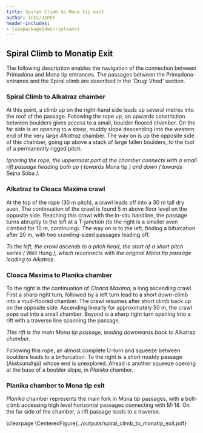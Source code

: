 ```yaml
---
title: Spiral Climb to Mona tip exit
author: ICCC/JSPDT
header-includes:
- \usepackage{descriptions}
---
```


## Spiral Climb to Monatip Exit

The following description enables the navigation of the connection between Primadona and Mona tip entrances.
The passages between the Primadona-entrance and the Spiral climb are described in the 'Drugi Vhod' section.

### Spiral Climb to Alkatraz chamber

At this point, a climb up on the right-hand side leads up several metres into the roof of the passage.
Following the rope up, an upwards constriction between boulders gives access to a small, boulder floored chamber.
On the far side is an opening to a steep, muddy slope descending into the western end of the very large _Alkatraz_ chamber.
The way on is up the opposite side of this chamber, going up above a stack of large fallen boulders, to the foot of a permanently rigged pitch.

_Ignoring the rope, the uppermost part of the chamber connects with a small rift passage heading both up ( towards_ Mona tip _) and down ( towards_ Sejna Soba _)._

### Alkatraz to Cloaca Maxima crawl

At the top of the rope (30 m pitch), a crawl leads off into a 30 m tall dry aven.
The continuation of the crawl is found 5 m above floor level on the opposite side.
Reaching this crawl with the in-situ handline, the passage turns abruptly to the left at a T-junction (to the right is a smaller aven climbed for 10 m, continuing).
The way on is to the left, finding a bifurcation after 20 m, with two crawling-sized passages leading off.

_To the left, the crawl ascends to a pitch head, the start of a short pitch series (_ Well Hung _), which reconnects with the original Mona tip passage leading to Alkatraz._


### Cloaca Maxima to Planika chamber

To the right is the continuation of _Cloaca Maxima_, a long ascending crawl.
First a sharp right turn, followed by a left turn lead to a short down-climb into a mud-floored chamber.
The crawl resumes after short climb back up on the opposite side.
Ascending linearly for approximately 50 m, the crawl pops out into a small chamber.
Beyond is a sharp right turn opening into a rift with a traverse line spanning the passage.

_This rift is the main Mona tip passage, leading downwards back to_ Alkatraz _chamber._

Following this rope, an almost complete U-turn and squeeze between boulders leads to a birfurcation.
To the right is a short muddy passage (_Aleksandrija_) whose end is unexplored.
Ahead is another squeeze opening at the base of a boulder slope, in _Planika_ chamber.

### Planika chamber to Mona tip exit

_Planika_ chamber represents the main fork in Mona tip passages, with a bolt-climb accessing high level horizontal passages connecting with M-18.
On the far side of the chamber, a rift passage leads to a traverse.

\clearpage
\CenteredFigure{../outputs/spiral_climb_to_monatip_exit.pdf}

